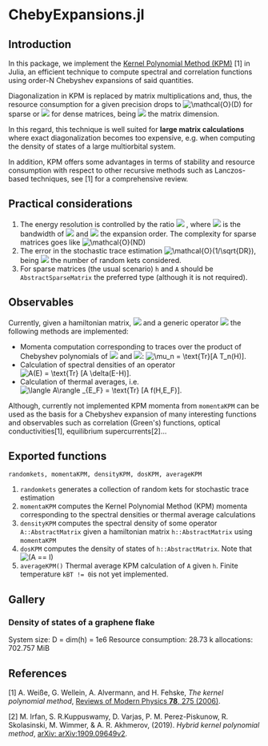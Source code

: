 # ChebyExpansions.jl
## Introduction
In this package, we implement the [Kernel Polynomial Method (KPM)](https://journals.aps.org/rmp/abstract/10.1103/RevModPhys.78.275) [1] in Julia, an efficient technique to compute spectral and correlation functions using order-N Chebyshev expansions of said quantities. 

Diagonalization in KPM is replaced by matrix multiplications and, thus, the resource consumption for a given precision drops to  <img src="https://latex.codecogs.com/svg.image?\mathcal{O}(D)" title="\mathcal{O}(D)" /> for sparse or <img src="https://latex.codecogs.com/svg.image?\mathcal{O}(D^2)" /> for dense matrices, being <img src="https://latex.codecogs.com/svg.image?D" />  the matrix dimension. 

In this regard, this technique is well suited for **large matrix calculations** where exact diagonalization becomes too expensive, e.g. when computing the density of states of a large multiorbital system.

In addition, KPM offers some advantages in terms of stability and resource consumption with respect to other recursive methods such as Lanczos-based techniques, see [1] for a comprehensive review. 

## Practical considerations

1. The energy resolution is controlled by the ratio <img src="https://latex.codecogs.com/svg.image?W/N" /> , where <img src="https://latex.codecogs.com/svg.image?W" />  is the bandwidth of <img src="https://latex.codecogs.com/svg.image?H" />  and <img src="https://latex.codecogs.com/svg.image?N" />  the expansion order. The complexity for sparse matrices goes like <img src="https://latex.codecogs.com/svg.image?\mathcal{O}(ND)" title="\mathcal{O}(ND)" />
2. The error in the stochastic trace estimation <img src="https://latex.codecogs.com/svg.image?&space;\mathcal{O}(1/\sqrt{DR})" title=" \mathcal{O}(1/\sqrt{DR})" />, being <img src="https://latex.codecogs.com/svg.image?R" /> the number of random kets considered.
3. For sparse matrices (the usual scenario) `h` and `A` should be `AbstractSparseMatrix` the preferred type (although it is not required).
## Observables 

Currently, given a hamiltonian matrix, <img src="https://latex.codecogs.com/svg.image?H" /> and a generic operator <img src="https://latex.codecogs.com/svg.image?A" /> the following methods are implemented:

* Momenta computation corresponding to traces over the product of Chebyshev polynomials of <img src="https://latex.codecogs.com/svg.image?H " /> and <img src="https://latex.codecogs.com/svg.image?A " />: <img src="https://latex.codecogs.com/svg.image?\mu_n&space;=&space;\text{Tr}[A&space;T_n(H)]" title="\mu_n = \text{Tr}[A T_n(H)]" />.
* Calculation of spectral densities of an operator <img src="https://latex.codecogs.com/svg.image?A(E)&space;=&space;\text{Tr}&space;[A&space;\delta(E-H)]" title="A(E) = \text{Tr} [A \delta(E-H)]" />.
* Calculation of thermal averages, i.e. <img src="https://latex.codecogs.com/svg.image?\langle&space;A\rangle&space;_{E_F}&space;=&space;\text{Tr}&space;[A&space;f(H,E_F)]" title="\langle A\rangle _{E_F} = \text{Tr} [A f(H,E_F)]" />.

Although, currently not implemented KPM momenta from `momentaKPM` can be used as the basis for a Chebyshev expansion of many interesting functions and observables such as correlation (Green's) functions, optical conductivities[1], equilibrium supercurrents[2]... 
## Exported functions
`randomkets, momentaKPM, densityKPM, dosKPM, averageKPM`
1. `randomkets` generates a collection of random kets for stochastic trace estimation
2. `momentaKPM` computes the Kernel Polynomial Method (KPM) momenta corresponding to the spectral densities or thermal average calculations
3. `densityKPM` computes the spectral density of some operator `A::AbstractMatrix` given a hamiltonian matrix `h::AbstractMatrix` using `momentaKPM`
4. `dosKPM` computes the density of states of `h::AbstractMatrix`. Note that <img src="https://latex.codecogs.com/svg.image?(A&space;==&space;I)" title="(A == I)" />
5. `averageKPM()` Thermal average KPM calculation of `A` given `h`. Finite temperature `kBT != 0`is not yet implemented.  

## Gallery
### Density of states of a graphene flake

System size: D = dim(h) = 1e6
Resource consumption: 28.73 k allocations: 702.757 MiB


## References  
    
[1] A. Weiße, G. Wellein, A. Alvermann, and H. Fehske, *The
kernel polynomial method*, [Reviews of Modern Physics **78**, 275 (2006)](https://journals.aps.org/rmp/abstract/10.1103/RevModPhys.78.275).

[2] M. Irfan, S. R.Kuppuswamy, D. Varjas, P. M. Perez-Piskunow, R. Skolasinski, M. Wimmer, & A. R.  Akhmerov, (2019). *Hybrid kernel polynomial method*, [arXiv: arXiv:1909.09649v2](https://arxiv.org/abs/1909.09649v2).
